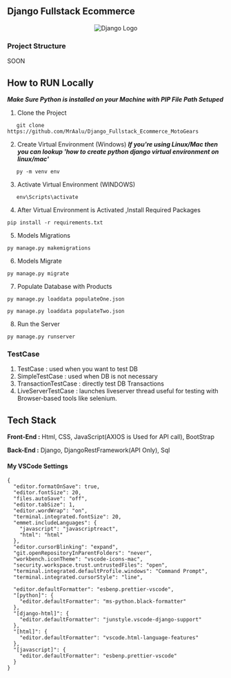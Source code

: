 ## Django Fullstack Ecommerce

<div align="center">
  <img src="https://static.djangoproject.com/img/logos/django-logo-positive.svg" alt="Django Logo">
</div>

### Project Structure

SOON

## How to RUN Locally

**_Make Sure Python is installed on your Machine with PIP File Path Setuped_**

1. Clone the Project

```
   git clone https://github.com/MrAalu/Django_Fullstack_Ecommerce_MotoGears
```

2. Create Virtual Environment (Windows)
   **_If you're using Linux/Mac then you can lookup 'how to create python django virtual environment on linux/mac'_**

```
   py -m venv env
```

3. Activate Virtual Environment (WINDOWS)

```
   env\Scripts\activate
```

4. After Virtual Environment is Activated ,Install Required Packages

```
pip install -r requirements.txt
```

5. Models Migrations

```
py manage.py makemigrations
```

6. Models Migrate

```
py manage.py migrate
```

7. Populate Database with Products

```
py manage.py loaddata populateOne.json
```

```
py manage.py loaddata populateTwo.json
```

8. Run the Server

```
py manage.py runserver
```

### TestCase

1. TestCase : used when you want to test DB
2. SimpleTestCase : used when DB is not necessary
3. TransactionTestCase : directly test DB Transactions
4. LiveServerTestCase : launches liveserver thread useful for testing with Browser-based tools like selenium.

## Tech Stack

**Front-End :** Html, CSS, JavaScript(AXIOS is Used for API call), BootStrap

**Back-End :** Django, DjangoRestFramework(API Only), Sql

#### My VSCode Settings

```
{
  "editor.formatOnSave": true,
  "editor.fontSize": 20,
  "files.autoSave": "off",
  "editor.tabSize": 1,
  "editor.wordWrap": "on",
  "terminal.integrated.fontSize": 20,
  "emmet.includeLanguages": {
    "javascript": "javascriptreact",
    "html": "html"
  },
  "editor.cursorBlinking": "expand",
  "git.openRepositoryInParentFolders": "never",
  "workbench.iconTheme": "vscode-icons-mac",
  "security.workspace.trust.untrustedFiles": "open",
  "terminal.integrated.defaultProfile.windows": "Command Prompt",
  "terminal.integrated.cursorStyle": "line",

  "editor.defaultFormatter": "esbenp.prettier-vscode",
  "[python]": {
    "editor.defaultFormatter": "ms-python.black-formatter"
  },
  "[django-html]": {
    "editor.defaultFormatter": "junstyle.vscode-django-support"
  },
  "[html]": {
    "editor.defaultFormatter": "vscode.html-language-features"
  },
  "[javascript]": {
    "editor.defaultFormatter": "esbenp.prettier-vscode"
  }
}
```
